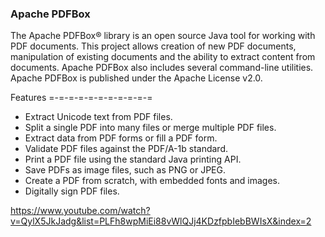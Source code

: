 ### Apache PDFBox
The Apache PDFBox® library is an open source Java tool for working with PDF documents. This project allows creation of new PDF documents, manipulation of existing documents and the ability to extract content from documents. Apache PDFBox also includes several command-line utilities. Apache PDFBox is published under the Apache License v2.0.

Features
=-=-=-=-=-=-=-=-=-=-=
- Extract Unicode text from PDF files.
- Split a single PDF into many files or merge multiple PDF files.
- Extract data from PDF forms or fill a PDF form.
- Validate PDF files against the PDF/A-1b standard.
- Print a PDF file using the standard Java printing API.
- Save PDFs as image files, such as PNG or JPEG.
- Create a PDF from scratch, with embedded fonts and images.
- Digitally sign PDF files.

https://www.youtube.com/watch?v=QylX5JkJadg&list=PLFh8wpMiEi88vWlQJj4KDzfpbIebBWIsX&index=2